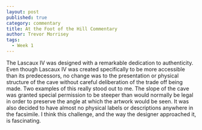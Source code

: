 ```yaml
---
layout: post
published: true
category: commentary
title: At the Foot of the Hill Commentary
author: Trevor Morrisey
tags:
  - Week 1
---
```

The Lascaux IV was designed with a remarkable dedication to authenticity. Even though Lascaux IV was created specifically to be more accessible than its predecessors, no change was to the presentation or physical structure of the cave without careful deliberation of the trade off being made. Two examples of this really stood out to me. The slope of the cave was granted special permission to be steeper than would normally be legal in order to preserve the angle at which the artwork would be seen. It was also decided to have almost no physical labels or descriptions anywhere in the facsimile. I think this challenge, and the way the designer approached it, is fascinating.